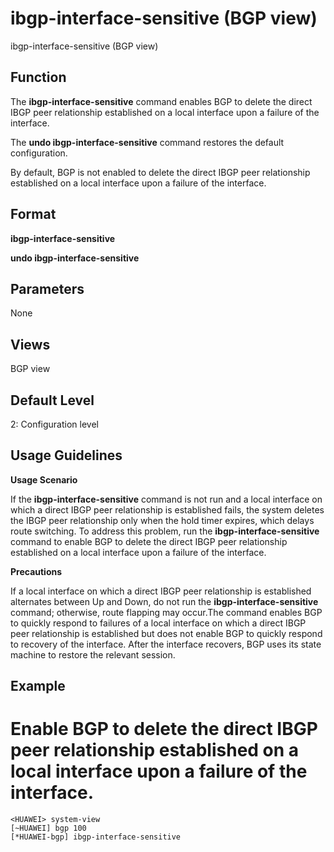ibgp-interface-sensitive (BGP view)
===================================

ibgp-interface-sensitive (BGP view)

Function
--------



The **ibgp-interface-sensitive** command enables BGP to delete the direct IBGP peer relationship established on a local interface upon a failure of the interface.

The **undo ibgp-interface-sensitive** command restores the default configuration.



By default, BGP is not enabled to delete the direct IBGP peer relationship established on a local interface upon a failure of the interface.


Format
------

**ibgp-interface-sensitive**

**undo ibgp-interface-sensitive**


Parameters
----------

None

Views
-----

BGP view


Default Level
-------------

2: Configuration level


Usage Guidelines
----------------

**Usage Scenario**

If the **ibgp-interface-sensitive** command is not run and a local interface on which a direct IBGP peer relationship is established fails, the system deletes the IBGP peer relationship only when the hold timer expires, which delays route switching. To address this problem, run the **ibgp-interface-sensitive** command to enable BGP to delete the direct IBGP peer relationship established on a local interface upon a failure of the interface.

**Precautions**

If a local interface on which a direct IBGP peer relationship is established alternates between Up and Down, do not run the **ibgp-interface-sensitive** command; otherwise, route flapping may occur.The command enables BGP to quickly respond to failures of a local interface on which a direct IBGP peer relationship is established but does not enable BGP to quickly respond to recovery of the interface. After the interface recovers, BGP uses its state machine to restore the relevant session.


Example
-------

# Enable BGP to delete the direct IBGP peer relationship established on a local interface upon a failure of the interface.
```
<HUAWEI> system-view
[~HUAWEI] bgp 100
[*HUAWEI-bgp] ibgp-interface-sensitive

```